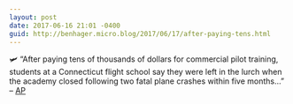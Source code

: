 ```yaml
---
layout: post
date: 2017-06-16 21:01 -0400
guid: http://benhager.micro.blog/2017/06/17/after-paying-tens.html
---
```

🛩 “After paying tens of thousands of dollars for commercial pilot training, students at a Connecticut flight school say they were left in the lurch when the academy closed following two fatal plane crashes within five months…” – [AP](http://hosted.ap.org/dynamic/stories/U/US_TRAINING_FLIGHT_CRASH_ACADEMY?SITE=VAPET&TEMPLATE=DEFAULT&CTIME=2017-06-15-13-19-05)
